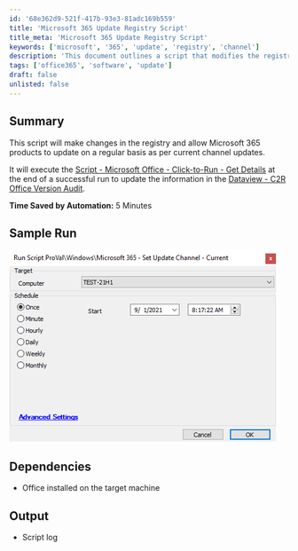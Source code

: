 ```yaml
---
id: '68e362d9-521f-417b-93e3-81adc169b559'
title: 'Microsoft 365 Update Registry Script'
title_meta: 'Microsoft 365 Update Registry Script'
keywords: ['microsoft', '365', 'update', 'registry', 'channel']
description: 'This document outlines a script that modifies the registry to enable regular updates for Microsoft 365 products according to the current channel updates. It also executes a follow-up script to update version information in the relevant audit data view.'
tags: ['office365', 'software', 'update']
draft: false
unlisted: false
---
```


## Summary

This script will make changes in the registry and allow Microsoft 365 products to update on a regular basis as per current channel updates.

It will execute the [Script - Microsoft Office - Click-to-Run - Get Details](https://proval.itglue.com/DOC-5078775-13932545) at the end of a successful run to update the information in the [Dataview - C2R Office Version Audit](<../dataviews/C2R Office Version Audit.md>).

**Time Saved by Automation:** 5 Minutes

## Sample Run

![Sample Run](../../../static/img/Microsoft-365---Set-Update-Channel---Current/image_1.png)

## Dependencies

- Office installed on the target machine

## Output

- Script log
